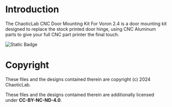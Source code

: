 # Introduction
The ChaoticLab CNC Door Mounting Kit For Voron 2.4 is a door mounting kit designed to replace the stock printed door hinge, using CNC Aluminum parts to give your full CNC part printer the final touch.



![Static Badge](https://img.shields.io/badge/License-CC_BY--NC--ND_4.0-GREEN)
# Copyright

These files and the designs contained therein are copyright (c) 2024 ChaoticLab.

These files and the designs contained therein are additionally licensed under **CC-BY-NC-ND-4.0**.

